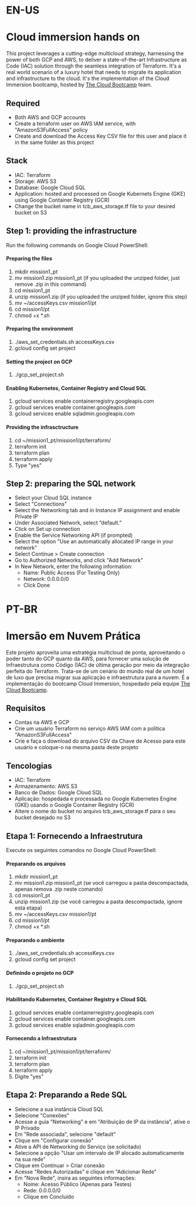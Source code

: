 # EN-US

# Cloud immersion hands on
This project leverages a cutting-edge multicloud strategy, harnessing the power of both GCP and AWS, to deliver a state-of-the-art Infrastructure as Code (IAC) solution through the seamless integration of Terraform. It's a real world scenario of a luxury hotel that needs to migrate its application and infrastructure to the cloud. It's the implementation of the Cloud Immersion bootcamp, hosted by <a href="https://thecloudbootcamp.com/" target="_blank">The Cloud Bootcamp</a> team.

## Required
- Both AWS and GCP accounts
- Create a terraform user on AWS IAM service, with "AmazonS3FullAccess" policy
- Create and download the Access Key CSV file for this user and place it in the same folder as this project

## Stack
- IAC: Terraform
- Storage: AWS S3
- Database: Google Cloud SQL
- Application: hosted and processed on Google Kubernets Engine (GKE) using Google Container Registry (GCR)
- Change the bucket name in tcb_aws_storage.tf file to your desired bucket on S3

## Step 1: providing the infrastructure

Run the following commands on Google Cloud PowerShell:

#### Preparing the files
1) mkdir mission1_pt
2) mv mission1.zip mission1_pt (if you uploaded the unziped folder, just remove .zip in this command)
3) cd mission1_pt
4) unzip mission1.zip (if you uploaded the unziped folder, ignore this step)
5) mv ~/accessKeys.csv mission1/pt
6) cd mission1/pt
7) chmod +x *.sh

#### Preparing the environment
1) ./aws_set_credentials.sh accessKeys.csv
2) gcloud config set project <your-project-id>

#### Setting the project on GCP
1) ./gcp_set_project.sh

#### Enabling Kubernetes, Container Registry and Cloud SQL
1) gcloud services enable containerregistry.googleapis.com
2) gcloud services enable container.googleapis.com
3) gcloud services enable sqladmin.googleapis.com

#### Providing the infrasctructure
1) cd ~/mission1_pt/mission1/pt/terraform/
2) terraform init
3) terraform plan
4) terraform apply
5) Type "yes"

## Step 2: preparing the SQL network
- Select your Cloud SQL instance
- Select "Connections"
- Select the Networking tab and in Instance IP assignment and enable Private IP
- Under Associated Network, select “default.”
- Click on Set up connection
- Enable the Service Networking API (if prompted)
- Select the option "Use an automatically allocated IP range in your network"
- Select Continue > Create connection
- Go to Authorized Networks, and click "Add Network"
- In New Network, enter the following information:
  - Name: Public Access (For Testing Only)
  - Network: 0.0.0.0/0
  - Click Done
 
# PT-BR

# Imersão em Nuvem Prática
Este projeto aproveita uma estratégia multicloud de ponta, aproveitando o poder tanto do GCP quanto da AWS, para fornecer uma solução de Infraestrutura como Código (IAC) de última geração por meio da integração perfeita do Terraform. Trata-se de um cenário do mundo real de um hotel de luxo que precisa migrar sua aplicação e infraestrutura para a nuvem. É a implementação do bootcamp Cloud Immersion, hospedado pela equipe [The Cloud Bootcamp](https://thecloudbootcamp.com/).

## Requisitos
- Contas na AWS e GCP
- Crie um usuário Terraform no serviço AWS IAM com a política "AmazonS3FullAccess"
- Crie e faça o download do arquivo CSV da Chave de Acesso para este usuário e coloque-o na mesma pasta deste projeto

## Tencologias
- IAC: Terraform
- Armazenamento: AWS S3
- Banco de Dados: Google Cloud SQL
- Aplicação: hospedada e processada no Google Kubernetes Engine (GKE) usando o Google Container Registry (GCR)
- Altere o nome do bucket no arquivo tcb_aws_storage.tf para o seu bucket desejado no S3

## Etapa 1: Fornecendo a Infraestrutura

Execute os seguintes comandos no Google Cloud PowerShell:

#### Preparando os arquivos
1) mkdir mission1_pt
2) mv mission1.zip mission1_pt (se você carregou a pasta descompactada, apenas remova .zip neste comando)
3) cd mission1_pt
4) unzip mission1.zip (se você carregou a pasta descompactada, ignore esta etapa)
5) mv ~/accessKeys.csv mission1/pt
6) cd mission1/pt
7) chmod +x *.sh

#### Preparando o ambiente
1) ./aws_set_credentials.sh accessKeys.csv
2) gcloud config set project <seu-id-de-projeto>

#### Definindo o projeto no GCP
1) ./gcp_set_project.sh

#### Habilitando Kubernetes, Container Registry e Cloud SQL
1) gcloud services enable containerregistry.googleapis.com
2) gcloud services enable container.googleapis.com
3) gcloud services enable sqladmin.googleapis.com

#### Fornecendo a Infraestrutura
1) cd ~/mission1_pt/mission1/pt/terraform/
2) terraform init
3) terraform plan
4) terraform apply
5) Digite "yes"

## Etapa 2: Preparando a Rede SQL
- Selecione a sua instância Cloud SQL
- Selecione "Conexões"
- Acesse a guia "Networking" e em "Atribuição de IP da instância", ative o IP Privado
- Em "Rede associada", selecione "default"
- Clique em "Configurar conexão"
- Ative a API de Networking do Serviço (se solicitado)
- Selecione a opção "Usar um intervalo de IP alocado automaticamente na sua rede"
- Clique em Continuar > Criar conexão
- Acesse "Redes Autorizadas" e clique em "Adicionar Rede"
- Em "Nova Rede", insira as seguintes informações:
  - Nome: Acesso Público (Apenas para Testes)
  - Rede: 0.0.0.0/0
  - Clique em Concluído
